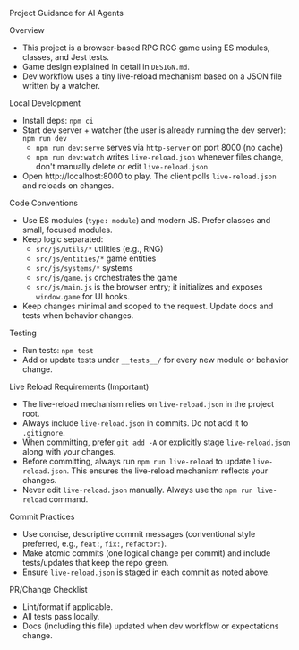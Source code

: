 Project Guidance for AI Agents

Overview
- This project is a browser-based RPG RCG game using ES modules, classes, and Jest tests.
- Game design explained in detail in `DESIGN.md`.
- Dev workflow uses a tiny live-reload mechanism based on a JSON file written by a watcher.

Local Development
- Install deps: `npm ci`
- Start dev server + watcher (the user is already running the dev server): `npm run dev`
  - `npm run dev:serve` serves via `http-server` on port 8000 (no cache)
  - `npm run dev:watch` writes `live-reload.json` whenever files change, don't manually delete or edit `live-reload.json`
- Open http://localhost:8000 to play. The client polls `live-reload.json` and reloads on changes.

Code Conventions
- Use ES modules (`type: module`) and modern JS. Prefer classes and small, focused modules.
- Keep logic separated:
  - `src/js/utils/*` utilities (e.g., RNG)
  - `src/js/entities/*` game entities
  - `src/js/systems/*` systems
  - `src/js/game.js` orchestrates the game
  - `src/js/main.js` is the browser entry; it initializes and exposes `window.game` for UI hooks.
- Keep changes minimal and scoped to the request. Update docs and tests when behavior changes.

Testing
- Run tests: `npm test`
- Add or update tests under `__tests__/` for every new module or behavior change.

Live Reload Requirements (Important)
- The live-reload mechanism relies on `live-reload.json` in the project root.
- Always include `live-reload.json` in commits. Do not add it to `.gitignore`.
- When committing, prefer `git add -A` or explicitly stage `live-reload.json` along with your changes.
- Before committing, always run `npm run live-reload` to update `live-reload.json`. This ensures the live-reload mechanism reflects your changes.
- Never edit `live-reload.json` manually. Always use the `npm run live-reload` command.

Commit Practices
- Use concise, descriptive commit messages (conventional style preferred, e.g., `feat:`, `fix:`, `refactor:`).
- Make atomic commits (one logical change per commit) and include tests/updates that keep the repo green.
- Ensure `live-reload.json` is staged in each commit as noted above.

PR/Change Checklist
- Lint/format if applicable.
- All tests pass locally.
- Docs (including this file) updated when dev workflow or expectations change.

